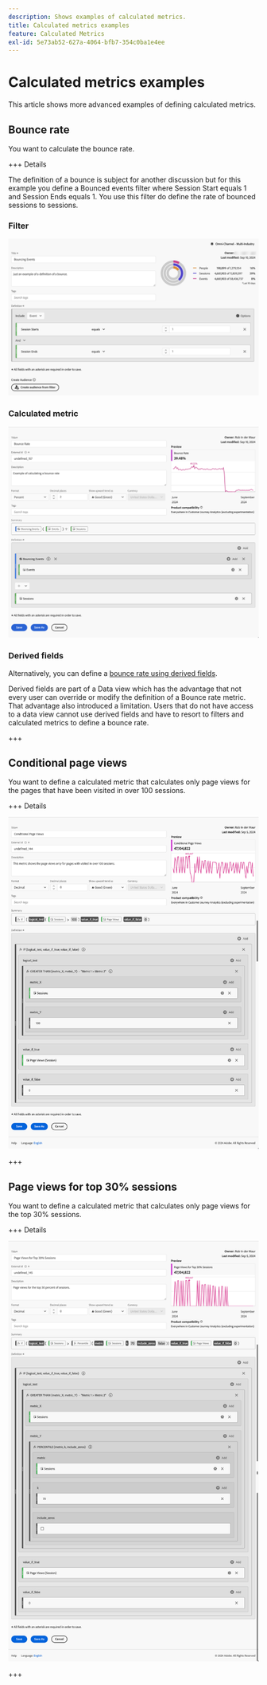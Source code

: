 ```yaml
---
description: Shows examples of calculated metrics.
title: Calculated metrics examples
feature: Calculated Metrics
exl-id: 5e73ab52-627a-4064-bfb7-354c0ba1e4ee
---
```

# Calculated metrics examples

This article shows more advanced examples of defining calculated metrics.

## Bounce rate

You want to calculate the bounce rate. 

+++ Details

The definition of a bounce is subject for another discussion but for this example you define a Bounced events filter where Session Start equals 1 and Session Ends equals 1. You use this filter do define the rate of bounced sessions to sessions.


### Filter

![Bouncing events](assets/example-bounce-bouncedevents.png)

### Calculated metric

![Bounce rate](assets/example-bounce-rate.png)


### Derived fields

Alternatively, you can define a [bounce rate using derived fields](/help/data-views/derived-fields/derived-fields.md#bounces).

Derived fields are part of a Data view which has the advantage that not every user can override or modify the definition of a Bounce rate metric. That advantage also introduced a limitation. Users that do not have access to a data view cannot use derived fields and have to resort to filters and calculated metrics to define a bounce rate.

+++


## Conditional page views

You want to define a calculated metric that calculates only page views for the pages that have been visited in over 100 sessions.

+++ Details 

![Conditional page views](assets/conditional-page-views.png)

+++

## Page views for top 30% sessions

You want to define a calculated metric that calculates only page views for the top 30% sessions.

+++ Details

![Top 30% page views](assets/top30-page-views.png)

+++

